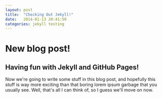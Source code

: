 ```yaml
---
layout: post
title:  "Checking Out Jekyll!"
date:   2014-01-13 20:41:50
categories: jekyll testing
---
```


# New blog post!

## Having fun with Jekyll and GitHub Pages!

Now we're going to write some stuff in this blog post, and hopefully this stuff is way more exciting than that boring lorem ipsum garbage that you usually see. Well, that's all I can think of, so I guess we'll move on now.
